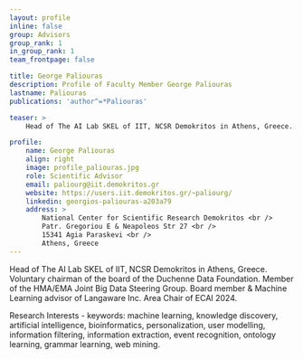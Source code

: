 ```yaml
---
layout: profile
inline: false
group: Advisors
group_rank: 1
in_group_rank: 1
team_frontpage: false

title: George Paliouras
description: Profile of Faculty Member George Paliouras
lastname: Paliouras
publications: 'author^=*Paliouras'

teaser: >
    Head of The AI Lab SKEL of IIT, NCSR Demokritos in Athens, Greece. 

profile:
    name: George Paliouras
    align: right
    image: profile_paliouras.jpg
    role: Scientific Advisor
    email: paliourg@iit.demokritos.gr
    website: https://users.iit.demokritos.gr/~paliourg/
    linkedin: georgios-paliouras-a203a79
    address: >
        National Center for Scientific Research Demokritos <br />
        Patr. Gregoriou E & Neapoleos Str 27 <br /> 
        15341 Agia Paraskevi <br />
        Athens, Greece
---
```



Head of The AI Lab SKEL of IIT, NCSR Demokritos in Athens, Greece.
Voluntary chairman of the board of the Duchenne Data Foundation.
Member of the HMA/EMA Joint Big Data Steering Group.
Board member & Machine Learning advisor of Langaware Inc.
Area Chair of ECAI 2024.

Research Interests - keywords: machine learning, knowledge discovery, artificial intelligence, bioinformatics, personalization, user modelling, information filtering, information extraction, event recognition, ontology learning, grammar learning, web mining.